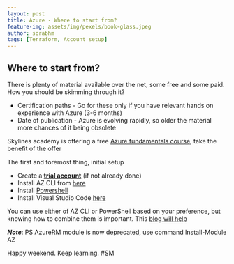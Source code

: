```yaml
---
layout: post
title: Azure - Where to start from?
feature-img: assets/img/pexels/book-glass.jpeg
author: sorabhm
tags: [Terraform, Account setup]
---
```


## Where to start from?

There is plenty of material available over the net, some free and some paid. How you should be skimming through it?

* Certification paths - Go for these only if you have relevant hands on experience with Azure (3-6 months)
* Date of publication - Azure is evolving rapidly, so older the material more chances of it being obsolete

Skylines academy is offering a free [Azure fundamentals course](https://courses.skylinesacademy.com/p/azure-overview), take the benefit of the offer

The first and foremost thing, initial setup

* Create a [**trial account**](https://azure.microsoft.com/en-us/free/) (if not already done)
* Install AZ CLI from [here](https://docs.microsoft.com/en-us/cli/azure/install-azure-cli?view=azure-cli-latest)
* Install [Powershell](https://docs.microsoft.com/en-us/powershell/scripting/install/installing-powershell?view=powershell-7)
* Install Visual Studio Code [here](https://code.visualstudio.com/download)

You can use either of AZ CLI or PowerShell based on your preference, but knowing how to combine them is important. This [blog will help](https://cloudskills.io/blog/azure-cli-powershell)

**_Note_**: PS AzureRM module is now deprecated, use command Install-Module AZ

Happy weekend. Keep learning.
#SM
